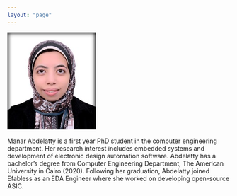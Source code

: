 ```yaml
---
layout: "page"
---
```




![](/members/manar_mini.jpg)


Manar Abdelatty is a first year PhD student in the computer engineering
department. Her research interest includes embedded systems and
development of electronic design automation software. Abdelatty has a
bachelor’s degree from Computer Engineering Department, The American
University in Cairo (2020). Following her graduation, Abdelatty joined Efabless
as an EDA Engineer where she worked on developing open-source ASIC.
